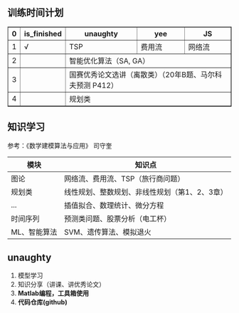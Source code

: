 
## 训练时间计划

<table border="1" align="center">
    <tr>
        <th>0</th>
        <th>is_finished</th>
        <th>unaughty</th>
        <th>yee</th>
        <th>JS</th>
    </tr>
    <tr>
        <td>1</td>
        <td>√</td>
        <td>TSP</td>
        <td>费用流</td>
        <td>网络流</td>
    </tr>
    <tr>
        <td>2</td>
        <td></td>
        <td colspan="3">智能优化算法（SA, GA）</td>
    </tr>
    <tr>
        <td>3</td>
        <td></td>
        <td colspan="3">国赛优秀论文选讲（离散类）（20年B题、马尔科夫预测 P412）</td>
    </tr>
    <tr>
        <td>4</td>
        <td></td>
        <td colspan="3">规划类</td>
    </tr>
</table>


## 知识学习

参考：《数学建模算法与应用》 司守奎

|模块|知识点|
|-|-|
|图论|网络流、费用流、TSP（旅行商问题）|
|规划类|线性规划、整数规划、非线性规划（第1、2、3章）|
|...|插值拟合、数理统计、微分方程|
|时间序列|预测类问题、股票分析（电工杯）|
|ML、智能算法|SVM、遗传算法、模拟退火|

## unaughty

1. 模型学习
2. 知识分享（讲课、讲优秀论文）
3. **Matlab编程，工具箱使用**
4. **代码仓库(github)**

